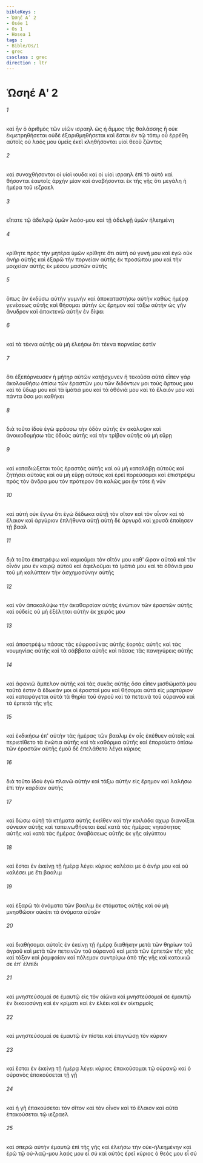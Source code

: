 ```yaml
---
bibleKeys : 
- Ὡσηέ Αʹ 2
- Osée 1
- Os 1
- Hosea 1
tags : 
- Bible/Os/1
- grec
cssclass : grec
direction : ltr
---
```


# Ὡσηέ Αʹ 2

###### 1
καὶ ἦν ὁ ἀριθμὸς τῶν υἱῶν ισραηλ ὡς ἡ ἄμμος τῆς θαλάσσης ἣ οὐκ ἐκμετρηθήσεται οὐδὲ ἐξαριθμηθήσεται καὶ ἔσται ἐν τῷ τόπῳ οὗ ἐρρέθη αὐτοῖς οὐ λαός μου ὑμεῖς ἐκεῖ κληθήσονται υἱοὶ θεοῦ ζῶντος
###### 2
καὶ συναχθήσονται οἱ υἱοὶ ιουδα καὶ οἱ υἱοὶ ισραηλ ἐπὶ τὸ αὐτὸ καὶ θήσονται ἑαυτοῖς ἀρχὴν μίαν καὶ ἀναβήσονται ἐκ τῆς γῆς ὅτι μεγάλη ἡ ἡμέρα τοῦ ιεζραελ
###### 3
εἴπατε τῷ ἀδελφῷ ὑμῶν λαόσ-μου καὶ τῇ ἀδελφῇ ὑμῶν ἠλεημένη
###### 4
κρίθητε πρὸς τὴν μητέρα ὑμῶν κρίθητε ὅτι αὐτὴ οὐ γυνή μου καὶ ἐγὼ οὐκ ἀνὴρ αὐτῆς καὶ ἐξαρῶ τὴν πορνείαν αὐτῆς ἐκ προσώπου μου καὶ τὴν μοιχείαν αὐτῆς ἐκ μέσου μαστῶν αὐτῆς
###### 5
ὅπως ἂν ἐκδύσω αὐτὴν γυμνὴν καὶ ἀποκαταστήσω αὐτὴν καθὼς ἡμέρᾳ γενέσεως αὐτῆς καὶ θήσομαι αὐτὴν ὡς ἔρημον καὶ τάξω αὐτὴν ὡς γῆν ἄνυδρον καὶ ἀποκτενῶ αὐτὴν ἐν δίψει
###### 6
καὶ τὰ τέκνα αὐτῆς οὐ μὴ ἐλεήσω ὅτι τέκνα πορνείας ἐστίν
###### 7
ὅτι ἐξεπόρνευσεν ἡ μήτηρ αὐτῶν κατῄσχυνεν ἡ τεκοῦσα αὐτά εἶπεν γάρ ἀκολουθήσω ὀπίσω τῶν ἐραστῶν μου τῶν διδόντων μοι τοὺς ἄρτους μου καὶ τὸ ὕδωρ μου καὶ τὰ ἱμάτιά μου καὶ τὰ ὀθόνιά μου καὶ τὸ ἔλαιόν μου καὶ πάντα ὅσα μοι καθήκει
###### 8
διὰ τοῦτο ἰδοὺ ἐγὼ φράσσω τὴν ὁδὸν αὐτῆς ἐν σκόλοψιν καὶ ἀνοικοδομήσω τὰς ὁδοὺς αὐτῆς καὶ τὴν τρίβον αὐτῆς οὐ μὴ εὕρῃ
###### 9
καὶ καταδιώξεται τοὺς ἐραστὰς αὐτῆς καὶ οὐ μὴ καταλάβῃ αὐτούς καὶ ζητήσει αὐτοὺς καὶ οὐ μὴ εὕρῃ αὐτούς καὶ ἐρεῖ πορεύσομαι καὶ ἐπιστρέψω πρὸς τὸν ἄνδρα μου τὸν πρότερον ὅτι καλῶς μοι ἦν τότε ἢ νῦν
###### 10
καὶ αὐτὴ οὐκ ἔγνω ὅτι ἐγὼ δέδωκα αὐτῇ τὸν σῖτον καὶ τὸν οἶνον καὶ τὸ ἔλαιον καὶ ἀργύριον ἐπλήθυνα αὐτῇ αὐτὴ δὲ ἀργυρᾶ καὶ χρυσᾶ ἐποίησεν τῇ βααλ
###### 11
διὰ τοῦτο ἐπιστρέψω καὶ κομιοῦμαι τὸν σῖτόν μου καθ' ὥραν αὐτοῦ καὶ τὸν οἶνόν μου ἐν καιρῷ αὐτοῦ καὶ ἀφελοῦμαι τὰ ἱμάτιά μου καὶ τὰ ὀθόνιά μου τοῦ μὴ καλύπτειν τὴν ἀσχημοσύνην αὐτῆς
###### 12
καὶ νῦν ἀποκαλύψω τὴν ἀκαθαρσίαν αὐτῆς ἐνώπιον τῶν ἐραστῶν αὐτῆς καὶ οὐδεὶς οὐ μὴ ἐξέληται αὐτὴν ἐκ χειρός μου
###### 13
καὶ ἀποστρέψω πάσας τὰς εὐφροσύνας αὐτῆς ἑορτὰς αὐτῆς καὶ τὰς νουμηνίας αὐτῆς καὶ τὰ σάββατα αὐτῆς καὶ πάσας τὰς πανηγύρεις αὐτῆς
###### 14
καὶ ἀφανιῶ ἄμπελον αὐτῆς καὶ τὰς συκᾶς αὐτῆς ὅσα εἶπεν μισθώματά μου ταῦτά ἐστιν ἃ ἔδωκάν μοι οἱ ἐρασταί μου καὶ θήσομαι αὐτὰ εἰς μαρτύριον καὶ καταφάγεται αὐτὰ τὰ θηρία τοῦ ἀγροῦ καὶ τὰ πετεινὰ τοῦ οὐρανοῦ καὶ τὰ ἑρπετὰ τῆς γῆς
###### 15
καὶ ἐκδικήσω ἐπ' αὐτὴν τὰς ἡμέρας τῶν βααλιμ ἐν αἷς ἐπέθυεν αὐτοῖς καὶ περιετίθετο τὰ ἐνώτια αὐτῆς καὶ τὰ καθόρμια αὐτῆς καὶ ἐπορεύετο ὀπίσω τῶν ἐραστῶν αὐτῆς ἐμοῦ δὲ ἐπελάθετο λέγει κύριος
###### 16
διὰ τοῦτο ἰδοὺ ἐγὼ πλανῶ αὐτὴν καὶ τάξω αὐτὴν εἰς ἔρημον καὶ λαλήσω ἐπὶ τὴν καρδίαν αὐτῆς
###### 17
καὶ δώσω αὐτῇ τὰ κτήματα αὐτῆς ἐκεῖθεν καὶ τὴν κοιλάδα αχωρ διανοῖξαι σύνεσιν αὐτῆς καὶ ταπεινωθήσεται ἐκεῖ κατὰ τὰς ἡμέρας νηπιότητος αὐτῆς καὶ κατὰ τὰς ἡμέρας ἀναβάσεως αὐτῆς ἐκ γῆς αἰγύπτου
###### 18
καὶ ἔσται ἐν ἐκείνῃ τῇ ἡμέρᾳ λέγει κύριος καλέσει με ὁ ἀνήρ μου καὶ οὐ καλέσει με ἔτι βααλιμ
###### 19
καὶ ἐξαρῶ τὰ ὀνόματα τῶν βααλιμ ἐκ στόματος αὐτῆς καὶ οὐ μὴ μνησθῶσιν οὐκέτι τὰ ὀνόματα αὐτῶν
###### 20
καὶ διαθήσομαι αὐτοῖς ἐν ἐκείνῃ τῇ ἡμέρᾳ διαθήκην μετὰ τῶν θηρίων τοῦ ἀγροῦ καὶ μετὰ τῶν πετεινῶν τοῦ οὐρανοῦ καὶ μετὰ τῶν ἑρπετῶν τῆς γῆς καὶ τόξον καὶ ῥομφαίαν καὶ πόλεμον συντρίψω ἀπὸ τῆς γῆς καὶ κατοικιῶ σε ἐπ' ἐλπίδι
###### 21
καὶ μνηστεύσομαί σε ἐμαυτῷ εἰς τὸν αἰῶνα καὶ μνηστεύσομαί σε ἐμαυτῷ ἐν δικαιοσύνῃ καὶ ἐν κρίματι καὶ ἐν ἐλέει καὶ ἐν οἰκτιρμοῖς
###### 22
καὶ μνηστεύσομαί σε ἐμαυτῷ ἐν πίστει καὶ ἐπιγνώσῃ τὸν κύριον
###### 23
καὶ ἔσται ἐν ἐκείνῃ τῇ ἡμέρᾳ λέγει κύριος ἐπακούσομαι τῷ οὐρανῷ καὶ ὁ οὐρανὸς ἐπακούσεται τῇ γῇ
###### 24
καὶ ἡ γῆ ἐπακούσεται τὸν σῖτον καὶ τὸν οἶνον καὶ τὸ ἔλαιον καὶ αὐτὰ ἐπακούσεται τῷ ιεζραελ
###### 25
καὶ σπερῶ αὐτὴν ἐμαυτῷ ἐπὶ τῆς γῆς καὶ ἐλεήσω τὴν οὐκ-ἠλεημένην καὶ ἐρῶ τῷ οὐ-λαῷ-μου λαός μου εἶ σύ καὶ αὐτὸς ἐρεῖ κύριος ὁ θεός μου εἶ σύ
